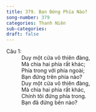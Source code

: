 ```yaml
---
title: 379. Bạn Đứng Phía Nào?
song-number: 379
categories: Thanh Niên
sub-categories: 
draft: false
---
```

<dl><dt>Câu 1:</dt><dd data-verse="1">Duy một cửa vô thiên đàng, <br/>Mà chia hai phía rất khác; <br/>Phía trong với phía ngoài; <br/>Bạn đứng trên phía nào? <br/>Duy một cửa vô thiên đàng, <br/>Mà chia hai phía rất khác, <br/>Chính tôi đứng phía trong. <br/>Bạn đã đứng bên nào? </dd></dl>